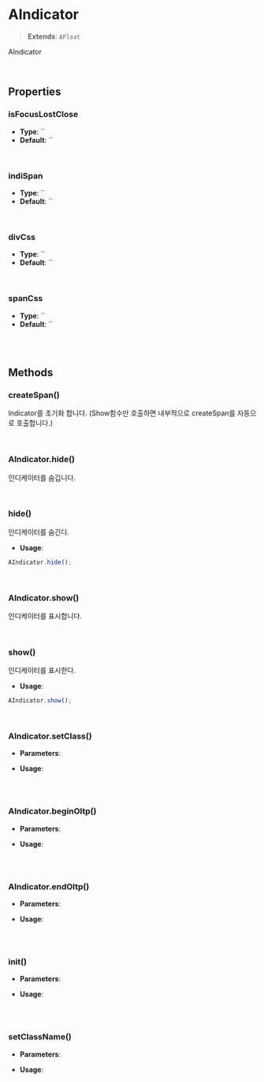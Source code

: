# AIndicator
> **Extends**: `AFloat`

AIndicator

<br/>

## Properties


### isFocusLostClose



* **Type**: ``
* **Default**: ``

<br/>


### indiSpan



* **Type**: ``
* **Default**: ``

<br/>


### divCss



* **Type**: ``
* **Default**: ``

<br/>


### spanCss



* **Type**: ``
* **Default**: ``

<br/>
<br/>

## Methods

### createSpan()

Indicator를 초기화 합니다. (Show함수만 호출하면 내부적으로 createSpan를 자동으로 호출합니다.)

<br/>

### AIndicator.hide()

인디케이터를 숨깁니다.

<br/>

### hide()

인디케이터를 숨긴다.

* **Usage**: 
```js
AIndicator.hide();
```

<br/>

### AIndicator.show()

인디케이터를 표시합니다.

<br/>

### show()

인디케이터를 표시한다.

* **Usage**: 
```js
AIndicator.show();
```

<br/>

### AIndicator.setClass()



* **Parameters**: 

* **Usage**: 
```js

```

<br/>

### AIndicator.beginOltp()



* **Parameters**: 

* **Usage**: 
```js

```

<br/>


### AIndicator.endOltp()



* **Parameters**: 

* **Usage**: 
```js

```

<br/>


### init()



* **Parameters**: 

* **Usage**: 
```js

```

<br/>


### setClassName()



* **Parameters**: 

* **Usage**: 
```js

```

<br/>
<br/>
